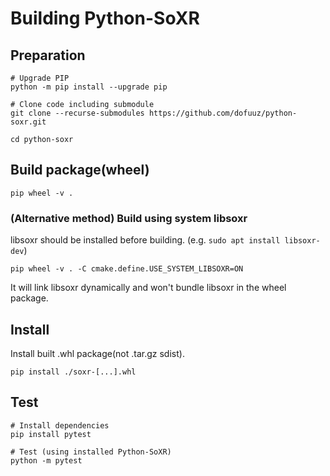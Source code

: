 # Building Python-SoXR

## Preparation
```
# Upgrade PIP
python -m pip install --upgrade pip

# Clone code including submodule
git clone --recurse-submodules https://github.com/dofuuz/python-soxr.git

cd python-soxr
```


## Build package(wheel)
```
pip wheel -v .
```

### (Alternative method) Build using system libsoxr
libsoxr should be installed before building. (e.g. `sudo apt install libsoxr-dev`)
```
pip wheel -v . -C cmake.define.USE_SYSTEM_LIBSOXR=ON
```
It will link libsoxr dynamically and won't bundle libsoxr in the wheel package.


## Install
Install built .whl package(not .tar.gz sdist).
```
pip install ./soxr-[...].whl
```


## Test
```
# Install dependencies
pip install pytest

# Test (using installed Python-SoXR)
python -m pytest
```
